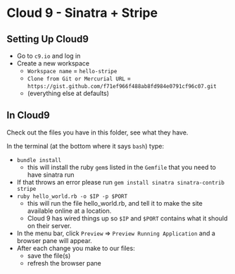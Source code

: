 # Cloud 9 - Sinatra + Stripe

## Setting Up Cloud9
- Go to `c9.io` and log in
- Create a new workspace
  - `Workspace name` = `hello-stripe`
  - `Clone from Git or Mercurial URL` = `https://gist.github.com/f71ef966f488ab8fd984e0791cf96c07.git`
  - (everything else at defaults)


## In Cloud9
Check out the files you have in this folder, see what they have.

In the terminal (at the bottom where it says `bash`) type:
- `bundle install`
  - this will install the ruby `gem`s listed in the `Gemfile` that you need to have sinatra run
- If that throws an error please run `gem install sinatra sinatra-contrib stripe`
- `ruby hello_world.rb -o $IP -p $PORT`
  - this will run the file hello_world.rb, and tell it to make the site available online at a location.
  - Cloud 9 has wired things up so `$IP` and `$PORT` contains what it should on their server.
- In the menu bar, click `Preview` => `Preview Running Application` and a browser pane will appear.
- After each change you make to our files:
  - save the file(s)
  - refresh the browser pane
